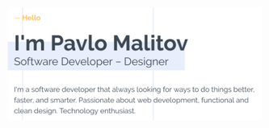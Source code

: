 <img src="https://raw.githubusercontent.com/malitov/malitov/master/readme/hero.png" alt="Hero image">
